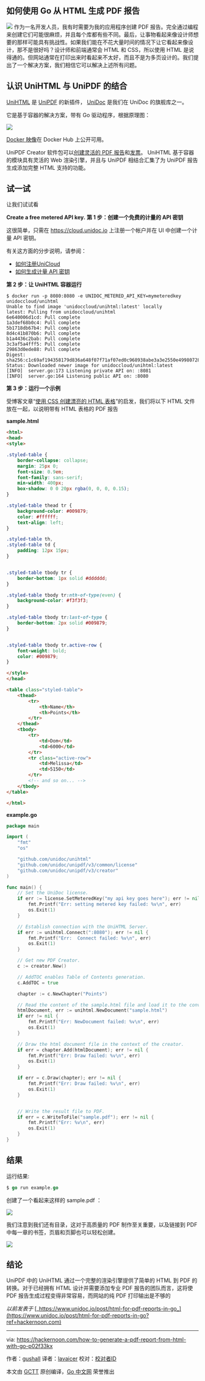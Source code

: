 ## 如何使用 Go 从 HTML 生成 PDF 报告

![](https://raw.githubusercontent.com/lavaicer/Img/main/image)
作为一名开发人员，我有时需要为我的应用程序创建 PDF 报告。完全通过编程来创建它们可能很麻烦，并且每个库都有些不同。最后，让事物看起来像设计师想要的那样可能具有挑战性。如果我们能在不花大量时间的情况下让它看起来像设计，那不是很好吗？设计师和前端通常会 HTML 和 CSS，所以使用 HTML 是说得通的。但网站通常在打印出来时看起来不太好，而且不是为多页设计的。我们提出了一个解决方案，我们相信它可以解决上述所有问题。

## 认识 UniHTML 与 UniPDF 的结合

[UniHTML](https://github.com/unidoc/unihtml?ref=hackernoon.com) 是  [UniPDF](https://github.com/unidoc/unipdf?ref=hackernoon.com) 的新插件， [UniDoc](https://unidoc.io/?ref=hackernoon.com) 是我们在 UniDoc 的旗舰库之一。

它是基于容器的解决方案，带有 Go 驱动程序，根据原理图：

![](https://raw.githubusercontent.com/lavaicer/Img/main/2.jpg)




[Docker 映像](https://hub.docker.com/repository/docker/unidoccloud/unihtml?ref=hackernoon.com)在 Docker Hub 上公开可用。

UniPDF Creator 软件包可以[创建灵活的 PDF 报告](https://www.unidoc.io/post/creating-pdf-reports-in-golang?ref=hackernoon.com)和[发票](https://www.unidoc.io/post/simple-invoices?ref=hackernoon.com)。 UniHTML 基于容器的模块具有灵活的 Web 渲染引擎，并且与 UniPDF 相结合汇集了为 UniPDF 报告生成添加完整 HTML 支持的功能。

## 试一试

让我们试试看

**Create a free metered API key.**
**第 1 步：创建一个免费的计量的 API 密钥**

这很简单，只需在 https://cloud.unidoc.io 上注册一个帐户并在 UI 中创建一个计量 API 密钥。

有关这方面的分步说明，请参阅：

- [如何注册UniCloud](https://help.unidoc.io/article/142-how-to-sign-up-for-unicloud?ref=hackernoon.com)
- [如何生成计量 API 密钥](https://help.unidoc.io/article/141-metered-license-api-key?ref=hackernoon.com)

**第 2 步：让 UniHTML 容器运行**

``` shell
$ docker run -p 8080:8080 -e UNIDOC_METERED_API_KEY=mymeteredkey unidoccloud/unihtml
Unable to find image 'unidoccloud/unihtml:latest' locally
latest: Pulling from unidoccloud/unihtml
6e640006d1cd: Pull complete
1a3def68b0c4: Pull complete
5b1718db67b4: Pull complete
8d4c41b870b6: Pull complete
b1a4436c2bab: Pull complete
3c3af5a4fff5: Pull complete
29863d0ede88: Pull complete
Digest: sha256:c1c69af194358179d836a648f07f71af07ed0c968938abe3a3e2550e49980728
Status: Downloaded newer image for unidoccloud/unihtml:latest
[INFO]  server.go:173 Listening private API on: :8081
[INFO]  server.go:164 Listening public API on: :8080
```

**第 3 步：运行一个示例**

受博客文章“[使用 CSS 创建漂亮的 HTML 表格](https://dev.to/dcodeyt/creating-beautiful-html-tables-with-css-428l?ref=hackernoon.com)”的启发，我们将以下 HTML 文件放在一起，以说明带有 HTML 表格的 PDF 报告

**sample.html**

``` html
<html>
<head>
<style>

.styled-table {
    border-collapse: collapse;
    margin: 25px 0;
    font-size: 0.9em;
    font-family: sans-serif;
    min-width: 400px;
    box-shadow: 0 0 20px rgba(0, 0, 0, 0.15);
}

.styled-table thead tr {
    background-color: #009879;
    color: #ffffff;
    text-align: left;
}

.styled-table th,
.styled-table td {
    padding: 12px 15px;
}


.styled-table tbody tr {
    border-bottom: 1px solid #dddddd;
}

.styled-table tbody tr:nth-of-type(even) {
    background-color: #f3f3f3;
}

.styled-table tbody tr:last-of-type {
    border-bottom: 2px solid #009879;
}


.styled-table tbody tr.active-row {
    font-weight: bold;
    color: #009879;
}

</style>
</head>

<table class="styled-table">
    <thead>
        <tr>
            <th>Name</th>
            <th>Points</th>
        </tr>
    </thead>
    <tbody>
        <tr>
            <td>Dom</td>
            <td>6000</td>
        </tr>
        <tr class="active-row">
            <td>Melissa</td>
            <td>5150</td>
        </tr>
        <!-- and so on... -->
    </tbody>
</table>

</html>
```

**example.go**

``` go
package main

import (
    "fmt"
    "os"

    "github.com/unidoc/unihtml"
    "github.com/unidoc/unipdf/v3/common/license"
    "github.com/unidoc/unipdf/v3/creator"
)

func main() {
    // Set the UniDoc license.
    if err := license.SetMeteredKey("my api key goes here"); err != nil {
        fmt.Printf("Err: setting metered key failed: %v\n", err)
        os.Exit(1)
    }

    // Establish connection with the UniHTML Server.
    if err := unihtml.Connect(":8080"); err != nil {
        fmt.Printf("Err:  Connect failed: %v\n", err)
        os.Exit(1)
    }

    // Get new PDF Creator.
    c := creator.New()

    // AddTOC enables Table of Contents generation.
    c.AddTOC = true

    chapter := c.NewChapter("Points")

    // Read the content of the sample.html file and load it to the conversion.
    htmlDocument, err := unihtml.NewDocument("sample.html")
    if err != nil {
        fmt.Printf("Err: NewDocument failed: %v\n", err)
        os.Exit(1)
    }

    // Draw the html document file in the context of the creator.
    if err = chapter.Add(htmlDocument); err != nil {
        fmt.Printf("Err: Draw failed: %v\n", err)
        os.Exit(1)
    }

    if err = c.Draw(chapter); err != nil {
        fmt.Printf("Err: Draw failed: %v\n", err)
        os.Exit(1)
    }


    // Write the result file to PDF.
    if err = c.WriteToFile("sample.pdf"); err != nil {
        fmt.Printf("Err: %v\n", err)
        os.Exit(1)
    }
}
```

## 结果

运行结果:

``` go
$ go run example.go
```

创建了一个看起来这样的 sample.pdf ：

![](https://raw.githubusercontent.com/lavaicer/Img/main/3.jpg)



我们注意到我们还有目录，这对于高质量的 PDF 制作至关重要，以及链接到 PDF 中每一章的书签，页眉和页脚也可以轻松创建。

![](https://raw.githubusercontent.com/lavaicer/Img/main/1.jpg)

## 结论

UniPDF 中的 UniHTML 通过一个完整的渲染引擎提供了简单的 HTML 到 PDF 的转换。对于已经拥有 HTML 设计并需要添加专业 PDF 报告的团队而言，这将使 PDF 报告生成过程变得非常容易，而网站的纯 PDF 打印输出是不够的

_以前发表于_ [_https://www.unidoc.io/post/html-for-pdf-reports-in-go_](https://www.unidoc.io/post/html-for-pdf-reports-in-go?ref=hackernoon.com)

---
via: https://hackernoon.com/how-to-generate-a-pdf-report-from-html-with-go-p02f33kx

作者：[gushall](https://hackernoon.com/u/gushall)
译者：[lavaicer](https://github.com/lavaicer)
校对：[校对者ID](https://github.com/校对者ID)

本文由 [GCTT](https://github.com/studygolang/GCTT) 原创编译，[Go 中文网](https://studygolang.com/) 荣誉推出 